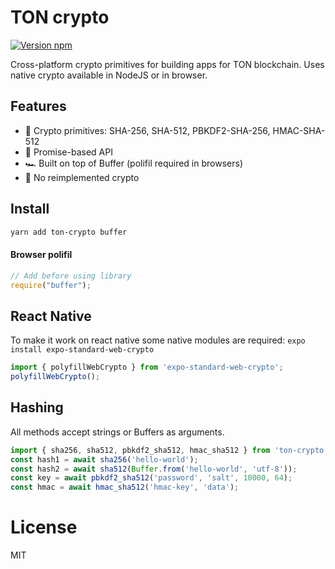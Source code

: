 # TON crypto

[![Version npm](https://img.shields.io/npm/v/ton-crypto.svg?logo=npm)](https://www.npmjs.com/package/ton-crypto)

Cross-platform crypto primitives for building apps for TON blockchain. Uses native crypto available in NodeJS or in browser.

## Features

- 🦺 Crypto primitives: SHA-256, SHA-512, PBKDF2-SHA-256, HMAC-SHA-512
- 🚀 Promise-based API
- 🏎 Built on top of Buffer (polifil required in browsers)
- 🍰 No reimplemented crypto

## Install

```bash
yarn add ton-crypto buffer
```

#### Browser polifil

```js
// Add before using library
require("buffer");
```

## React Native
To make it work on react native some native modules are required:
`
expo install expo-standard-web-crypto
`

```js
import { polyfillWebCrypto } from 'expo-standard-web-crypto';
polyfillWebCrypto();
```

## Hashing
All methods accept strings or Buffers as arguments.

```js
import { sha256, sha512, pbkdf2_sha512, hmac_sha512 } from 'ton-crypto';
const hash1 = await sha256('hello-world');
const hash2 = await sha512(Buffer.from('hello-world', 'utf-8'));
const key = await pbkdf2_sha512('password', 'salt', 10000, 64);
const hmac = await hmac_sha512('hmac-key', 'data');
```

# License

MIT
